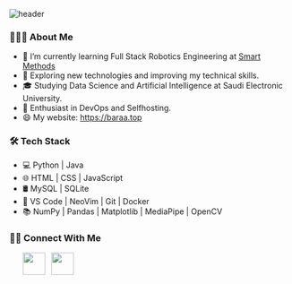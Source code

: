 <!-- <h2> Hello! <img src="https://media.tenor.com/SNL9_xhZl9oAAAAj/waving-hand-joypixels.gif" width="32"> </h2>
<!-- header from https://github.com/kyechan99/capsule-render -->
  
![header](https://capsule-render.vercel.app/api?type=waving&height=200&section=header&text=Greetings!&fontSize=70&theme=tokyonight)
  
<!-- I'm Baraa Aljouri, Data Science & AI Graduate -->

<h3> 👨🏻‍💻 About Me </h3>

- 🔭 I’m currently learning Full Stack Robotics Engineering at <a href="https://s-m.com.sa/"> Smart Methods </a>
- 🔎 Exploring new technologies and improving my technical skills.
- 🎓 Studying Data Science and Artificial Intelligence at Saudi Electronic University.
- 🌱 Enthusiast in DevOps and Selfhosting.
- 😄 My website: https://baraa.top

<h3> 🛠 Tech Stack </h3>

- 💻 Python | Java
- 🌐 HTML | CSS | JavaScript 
- 🛢 MySQL | SQLite
- 🔧 VS Code | NeoVim | Git | Docker
- 📚 NumPy | Pandas | Matplotlib | MediaPipe | OpenCV

<h3> 🤝🏻 Connect With Me </h3>
<p>
&nbsp; &nbsp; &nbsp; <a href="https://www.linkedin.com/in/baraaaljouri"><img src="https://img.icons8.com/?size=48&id=13930&format=png" width="40"></a>
&nbsp; <a href="mailto:BaraaAljouri@gmail.com"><img src="https://img.icons8.com/?size=48&id=P7UIlhbpWzZm&format=png" width="40"></a>
</p>

<!-- stats cards from https://github.com/anuraghazra/github-readme-stats -->
<!-- ![Top Langs](https://github-readme-stats.vercel.app/api/top-langs/?username=itsbaraa) -->
<!--![Baraa GitHub stats](https://github-readme-stats.vercel.app/api?username=itsbaraa&theme=github_dark&show_icons=true) -->
